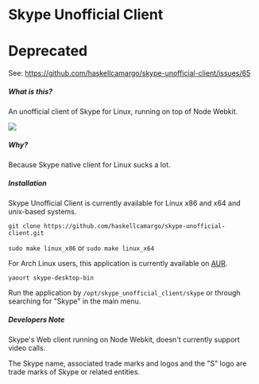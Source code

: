 Skype Unofficial Client
===
# Deprecated
See: https://github.com/haskellcamargo/skype-unofficial-client/issues/65

##### What is this?

An unofficial client of Skype for Linux, running on top of Node Webkit.

![](https://raw.githubusercontent.com/haskellcamargo/skype-unofficial-client/master/resource/example/demo.png)

##### Why?

Because Skype native client for Linux sucks a lot.

##### Installation

Skype Unofficial Client is currently available for Linux x86 and x64 and
unix-based systems.

`git clone https://github.com/haskellcamargo/skype-unofficial-client.git`

`sudo make linux_x86` or `sudo make linux_x64`

For Arch Linux users, this application is currently available on [AUR](https://aur.archlinux.org/packages/skype-desktop-bin/). 

`yaourt skype-desktop-bin `

Run the application by `/opt/skype_unofficial_client/skype` or through
searching for "Skype" in the main menu.

##### Developers Note

Skype's Web client running on Node Webkit, doesn't currently support video calls.

The Skype name, associated trade marks and logos and the "S" logo are trade marks of Skype or related entities.
